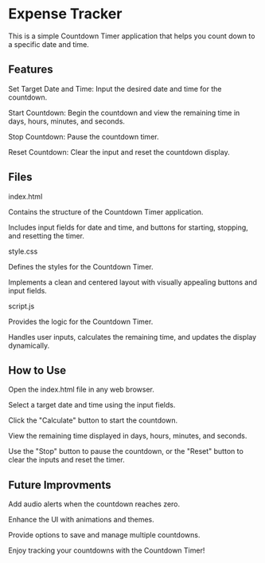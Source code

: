 
# Expense Tracker

This is a simple Countdown Timer application that helps you count down to a specific date and time.






## Features


Set Target Date and Time: Input the desired date and time for the countdown.

Start Countdown: Begin the countdown and view the remaining time in days, hours, minutes, and seconds.

Stop Countdown: Pause the countdown timer.

Reset Countdown: Clear the input and reset the countdown display.

## Files

index.html

Contains the structure of the Countdown Timer application.

Includes input fields for date and time, and buttons for starting, stopping, and resetting the timer.

 style.css

Defines the styles for the Countdown Timer.

Implements a clean and centered layout with visually appealing buttons and input fields.

 script.js

Provides the logic for the Countdown Timer.

Handles user inputs, calculates the remaining time, and updates the display dynamically.
## How to Use

Open the index.html file in any web browser.

Select a target date and time using the input fields.

Click the "Calculate" button to start the countdown.

View the remaining time displayed in days, hours, minutes, and seconds.

Use the "Stop" button to pause the countdown, or the "Reset" button to clear the inputs and reset the timer.
## Future Improvments

Add audio alerts when the countdown reaches zero.

Enhance the UI with animations and themes.

Provide options to save and manage multiple countdowns.

Enjoy tracking your countdowns with the Countdown Timer!

